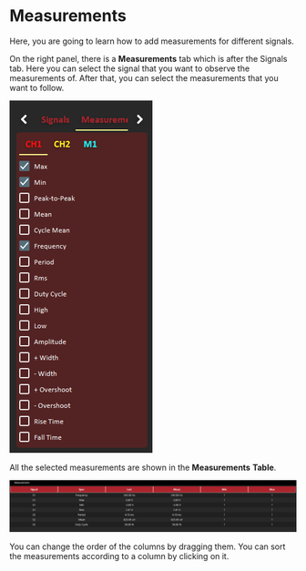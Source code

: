 # Measurements

Here, you are going to learn how to add measurements for different signals. 

On the right panel, there is a **Measurements** tab which is after the Signals tab. Here you can select the signal that you want to observe the measurements of. After that, you can select the measurements that you want to follow.

![](../../../../.gitbook/assets/image%20%2822%29.png)

All the selected measurements are shown in the **Measurements** **Table**.

![](../../../../.gitbook/assets/image%20%2897%29.png)

You can change the order of the columns by dragging them. You can sort the measurements according to a column by clicking on it. 

